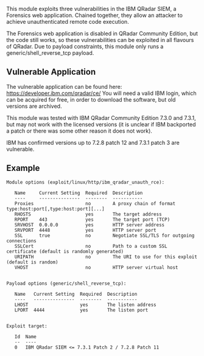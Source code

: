 This module exploits three vulnerabilities in the IBM QRadar SIEM, a Forensics web application.
Chained together, they allow an attacker to achieve unauthenticated remote code execution.

The Forensics web application is disabled in QRadar Community Edition, but the code still works,
so these vulnerabilities can be exploited in all flavours of QRadar.
Due to payload constraints, this module only runs a generic/shell_reverse_tcp payload.

## Vulnerable Application

The vulnerable application can be found here: https://developer.ibm.com/qradar/ce/
You will need a valid IBM login, which can be acquired for free, in order to
download the software, but old versions are archived.

This module was tested with IBM QRadar Community Edition 7.3.0 and 7.3.1, but may not work
with the licensed versions (it is unclear if IBM backported a patch or there
was some other reason it does not work).

IBM has confirmed versions up to 7.2.8 patch 12 and 7.3.1 patch 3 are vulnerable.

## Example

```
Module options (exploit/linux/http/ibm_qradar_unauth_rce):

   Name     Current Setting  Required  Description
   ----     ---------------  --------  -----------
   Proxies                   no        A proxy chain of format type:host:port[,type:host:port][...]
   RHOSTS                    yes       The target address
   RPORT    443              yes       The target port (TCP)
   SRVHOST  0.0.0.0          yes       HTTP server address
   SRVPORT  4448             yes       HTTP server port
   SSL      true             no        Negotiate SSL/TLS for outgoing connections
   SSLCert                   no        Path to a custom SSL certificate (default is randomly generated)
   URIPATH                   no        The URI to use for this exploit (default is random)
   VHOST                     no        HTTP server virtual host


Payload options (generic/shell_reverse_tcp):

   Name   Current Setting  Required  Description
   ----   ---------------  --------  -----------
   LHOST                   yes       The listen address
   LPORT  4444             yes       The listen port


Exploit target:

   Id  Name
   --  ----
   0   IBM QRadar SIEM <= 7.3.1 Patch 2 / 7.2.8 Patch 11
```
